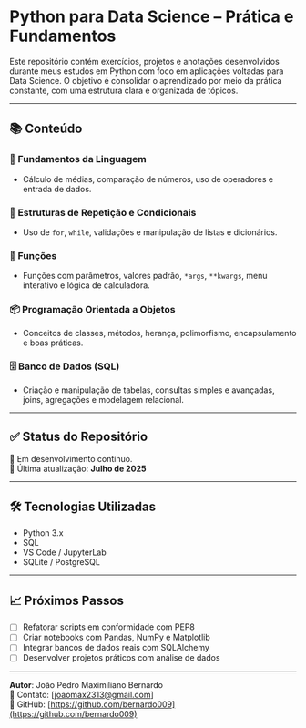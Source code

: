 # Python para Data Science – Prática e Fundamentos

Este repositório contém exercícios, projetos e anotações desenvolvidos durante meus estudos em Python com foco em aplicações voltadas para Data Science. O objetivo é consolidar o aprendizado por meio da prática constante, com uma estrutura clara e organizada de tópicos.

---

## 📚 Conteúdo

### 🧮 Fundamentos da Linguagem

- Cálculo de médias, comparação de números, uso de operadores e entrada de dados.

### 🔁 Estruturas de Repetição e Condicionais

- Uso de `for`, `while`, validações e manipulação de listas e dicionários.

### 🧠 Funções

- Funções com parâmetros, valores padrão, `*args`, `**kwargs`, menu interativo e lógica de calculadora.

### 📦 Programação Orientada a Objetos

- Conceitos de classes, métodos, herança, polimorfismo, encapsulamento e boas práticas.

### 🗄️ Banco de Dados (SQL)

- Criação e manipulação de tabelas, consultas simples e avançadas, joins, agregações e modelagem relacional.

---

## ✅ Status do Repositório

📌 Em desenvolvimento contínuo.  
📆 Última atualização: **Julho de 2025**

---

## 🛠️ Tecnologias Utilizadas

- Python 3.x
- SQL
- VS Code / JupyterLab
- SQLite / PostgreSQL

---

## 📈 Próximos Passos

- [ ] Refatorar scripts em conformidade com PEP8
- [ ] Criar notebooks com Pandas, NumPy e Matplotlib
- [ ] Integrar bancos de dados reais com SQLAlchemy
- [ ] Desenvolver projetos práticos com análise de dados

---

**Autor**: João Pedro Maximiliano Bernardo  
📧 Contato: [joaomax2313@gmail.com]  
🔗 GitHub: [https://github.com/bernardo009](https://github.com/bernardo009)
